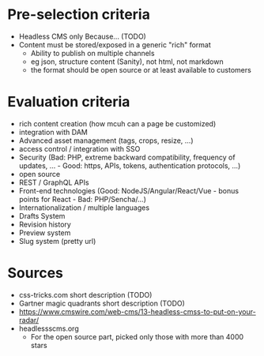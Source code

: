# Pre-selection criteria
- Headless CMS only
   Because... (TODO)
- Content must be stored/exposed in a generic "rich" format
  - Ability to publish on multiple channels 
  - eg json, structure content (Sanity), not html, not markdown
  - the format should be open source or at least available to customers


# Evaluation criteria
- rich content creation (how mcuh can a page be customized)
- integration with DAM
- Advanced asset management (tags, crops, resize, …)
- access control / integration with SSO
- Security (Bad: PHP, extreme backward compatibility, frequency of updates, … - Good: https, APIs, tokens, authentication protocols, …) 
- open source
- REST / GraphQL APIs
- Front-end technologies (Good: NodeJS/Angular/React/Vue - bonus points for React - Bad: PHP/Sencha/…)
- Internationalization / multiple languages
- Drafts System
- Revision history
- Preview system
- Slug system (pretty url)

# Sources
- css-tricks.com
   short description (TODO)
- Gartner magic quadrants
   short description (TODO)
-  https://www.cmswire.com/web-cms/13-headless-cmss-to-put-on-your-radar/
- headlessscms.org
  - For the open source part, picked only those with more than 4000 stars
  

   
